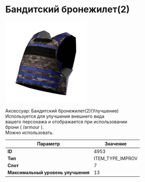 # Бандитский бронежилет(2)

![Item Image](../img/4953.webp?raw=true)

Аксессуар: Бандитский бронежилет(2)(Улучшение)<br>Используется для улучшения внешнего вида<br>вашего персонажа и отображается при использовании<br>брони ( /armour ). <br>Можно использовать.


| Параметр | Значение |
|----------|----------|
| **ID** | 4953 |
| **Тип** | ITEM_TYPE_IMPROV |
| **Слот** | 7 |
| **Максимальный уровень улучшения** | 13 |

